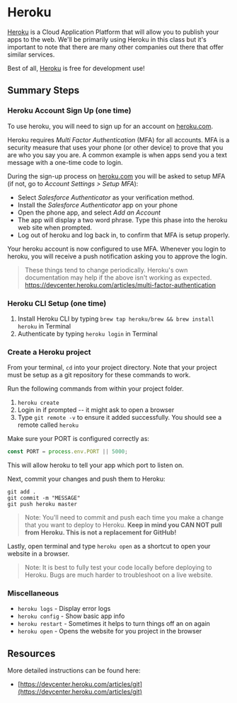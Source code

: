 # Heroku

[Heroku](https://www.heroku.com/) is a Cloud Application Platform that will allow you to publish your apps to the web. We'll be primarily using Heroku in this class but it's important to note that there are many other companies out there that offer similar services.

Best of all, [Heroku](https://www.heroku.com/) is free for development use! 

## Summary Steps

### Heroku Account Sign Up (one time)

To use heroku, you will need to sign up for an account on [heroku.com](https://www.heroku.com/).

Heroku requires _Multi Factor Authentication_ (MFA) for all accounts. MFA is a security measure that uses your phone (or other device) to prove that you are who you say you are. A common example is when apps send you a text message with a one-time code to login.

During the sign-up process on [heroku.com](https://www.heroku.com/) you will be asked to setup MFA (if not, go to _Account Settings > Setup MFA_):

- Select _Salesforce Authenticator_ as your verification method.
- Install the _Salesforce Authenticator_ app on your phone
- Open the phone app, and select _Add an Account_
- The app will display a two word phrase. Type this phase into the heroku web site when prompted.
- Log out of heroku and log back in, to confirm that MFA is setup properly.

Your heroku account is now configured to use MFA. Whenever you login to heroku, you will receive a push notification asking you to approve the login.

> These things tend to change periodically. Heroku's own documentation may help if the above isn't working as expected. https://devcenter.heroku.com/articles/multi-factor-authentication

### Heroku CLI Setup (one time)

1. Install Heroku CLI by typing `brew tap heroku/brew && brew install heroku` in Terminal
2. Authenticate by typing `heroku login` in Terminal


### Create a Heroku project

From your terminal, `cd` into your project directory. Note that your project must be setup as a git repository for these commands to work.

Run the following commands from within your project folder.

1. `heroku create`
2. Login in if prompted -- it might ask to open a browser
3. Type `git remote -v` to ensure it added successfully. You should see a remote called `heroku`

Make sure your PORT is configured correctly as:

```JavaScript
const PORT = process.env.PORT || 5000;
```

This will allow heroku to tell your app which port to listen on.

Next, commit your changes and push them to Heroku:

```
git add .
git commit -m "MESSAGE"
git push heroku master
```

   > Note: You'll need to commit and push each time you make a change that you want to deploy to Heroku. **Keep in mind you CAN NOT pull from Heroku. This is not a replacement for GitHub!**

Lastly, open terminal and type `heroku open` as a shortcut to open your website in a browser.

   > Note: It is best to fully test your code locally before deploying to Heroku. Bugs are much harder to troubleshoot on a live website.

### Miscellaneous

- `heroku logs` - Display error logs
- `heroku config` - Show basic app info
- `heroku restart` - Sometimes it helps to turn things off an on again
- `heroku open` - Opens the website for you project in the browser

## Resources

More detailed instructions can be found here: 

- [https://devcenter.heroku.com/articles/git](https://devcenter.heroku.com/articles/git)

